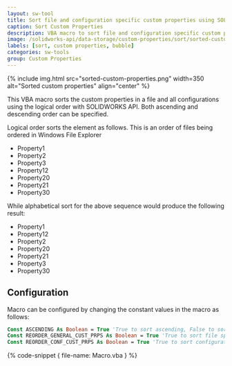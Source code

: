 ```yaml
---
layout: sw-tool
title: Sort file and configuration specific custom properties using SOLIDWORKS API
caption: Sort Custom Properties
description: VBA macro to sort file and configuration specific custom properties (in ascending and descending order) using logical order via SOLIDWORKS API
image: /solidworks-api/data-storage/custom-properties/sort/sorted-custom-properties.png
labels: [sort, custom properties, bubble]
categories: sw-tools
group: Custom Properties
---
```

{% include img.html src="sorted-custom-properties.png" width=350 alt="Sorted custom properties" align="center" %}

This VBA macro sorts the custom properties in a file and all configurations using the logical order with SOLIDWORKS API. Both ascending and descending order can be specified.

Logical order sorts the element as follows. This is an order of files being ordered in Windows File Explorer

* Property1
* Property2
* Property3
* Property12
* Property20
* Property21
* Property30

While alphabetical sort for the above sequence would produce the following result:

* Property1
* Property12
* Property2
* Property20
* Property21
* Property3
* Property30

## Configuration

Macro can be configured by changing the constant values in the macro as follows:

~~~ vb
Const ASCENDING As Boolean = True 'True to sort ascending, False to sort descending
Const REORDER_GENERAL_CUST_PRPS As Boolean = True 'True to sort file specific custom properties, False to skip
Const REORDER_CONF_CUST_PRPS As Boolean = True 'True to sort configuration specific custom properties (for parts and assemblies), False to skip
~~~

{% code-snippet { file-name: Macro.vba } %}
